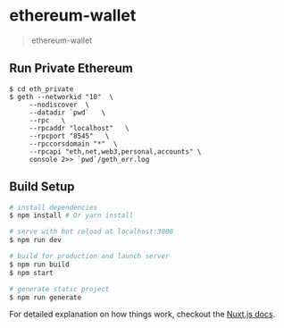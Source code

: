 # ethereum-wallet

> ethereum-wallet

## Run Private Ethereum

```
$ cd eth_private
$ geth --networkid "10"  \
     --nodiscover  \
     --datadir `pwd`   \
     --rpc   \
     --rpcaddr "localhost"   \
     --rpcport "8545"   \
     --rpccorsdomain "*"  \
     --rpcapi "eth,net,web3,personal,accounts" \
     console 2>> `pwd`/geth_err.log
```

## Build Setup

``` bash
# install dependencies
$ npm install # Or yarn install

# serve with hot reload at localhost:3000
$ npm run dev

# build for production and launch server
$ npm run build
$ npm start

# generate static project
$ npm run generate
```

For detailed explanation on how things work, checkout the [Nuxt.js docs](https://github.com/nuxt/nuxt.js).
